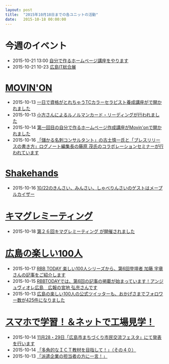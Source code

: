 ```yaml
---
layout: post
title:  "2015年10月18日までの各ユニットの活動"
date:   2015-10-18 00:00:00
---
```


# 今週のイベント

* 2015-10-21 13:00 [自分で作るホームページ講座をやります](https://www.facebook.com/movinon.hiroshima/posts/1020776284609816)
* 2015-10-21 10-23 [広島IT総合展](http://www.hia.or.jp/expo/index.html)


# [MOVIN'ON](http://coworking-hiroshima.com/)

* 2015-10-13 [一日で資格がとれちゃうTCカラーセラピスト養成講座がで開かれました](https://www.facebook.com/movinon.hiroshima/posts/1024174907603287)
* 2015-10-13 [小方さんによるルノルマンカード・リーディングが行われました](https://www.facebook.com/movinon.hiroshima/posts/1024146874272757)
* 2015-10-14 [第一回目の自分で作るホームページ作成講座がMovin'onで開かれました](https://www.facebook.com/movinon.hiroshima/posts/1024535877567190)
* 2015-10-16 [「儲かる名刺コンサルタント」の古土慎一氏と「プレスリリースの書き方」ログノート編集長の藤原 茂氏のコラボレーションセミナーが行われています](https://www.facebook.com/movinon.hiroshima/posts/1025714080782703)


# [Shakehands](http://www.shakehands.jp/)

* 2015-10-16 [10/22のきんさい、みんさい、しゃべりんさいのゲストはメープルカイザー](https://www.facebook.com/CoworkingShakeHands/posts/1010578862326841)


# [キマグレミーティング](https://www.facebook.com/kimaguremeeting)

* 2015-10-18 [第２６回キマグレミーティング が開催されました](https://www.facebook.com/kimaguremeeting/posts/892336367509597)


# [広島の楽しい100人](http://hiroshima.100person.jp)

* 2015-10-17 [RBB TODAY 楽しい100人シリーズから、第6回登壇者 加藤 宇章さんの記事をご紹介します](https://www.facebook.com/h100parson/posts/1639737446301394)
* 2015-10-15 [RBBTODAYでは、第6回の記事の掲載が始まっています！アンジュヴィオレ広島　広報の宮地 弘充さんです](https://www.facebook.com/h100parson/posts/1639253653016440)
* 2015-10-13 [広島の楽しい100人の公式ツイッターも、おかげさまでフォロワー数が425件になりました](https://www.facebook.com/h100parson/posts/1638763816398757)



# [スマホで学習！＆ネットで工場見学！](http://www.hyogo-intercampus.ne.jp/gallery/ictkyouzai/)

* 2015-10-14 [11月28・29日「広島市まちづくり市民交流フェスタ」にて発表を行います](https://www.facebook.com/ictkyouzai/posts/701500136650910)
* 2015-10-14 [「多角的なＩＣＴ教材を目指して！」（その４０）](https://www.facebook.com/ictkyouzai/posts/701253870008870)
* 2015-10-13 [「派遣企業の担当者の方に一言！」](https://www.facebook.com/ictkyouzai/posts/700911643376426)
